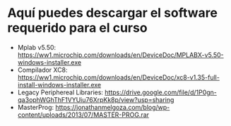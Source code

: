 # Aquí puedes descargar el software requerido para el curso
* Mplab v5.50: https://ww1.microchip.com/downloads/en/DeviceDoc/MPLABX-v5.50-windows-installer.exe
* Compilador XC8: https://ww1.microchip.com/downloads/en/DeviceDoc/xc8-v1.35-full-install-windows-installer.exe
* Legacy Periphereal Libraries: https://drive.google.com/file/d/1P0gn-qa3ophWGhThF1VYUiu76XrpKk8p/view?usp=sharing
* MasterProg: https://jonathanmelgoza.com/blog/wp-content/uploads/2013/07/MASTER-PROG.rar
